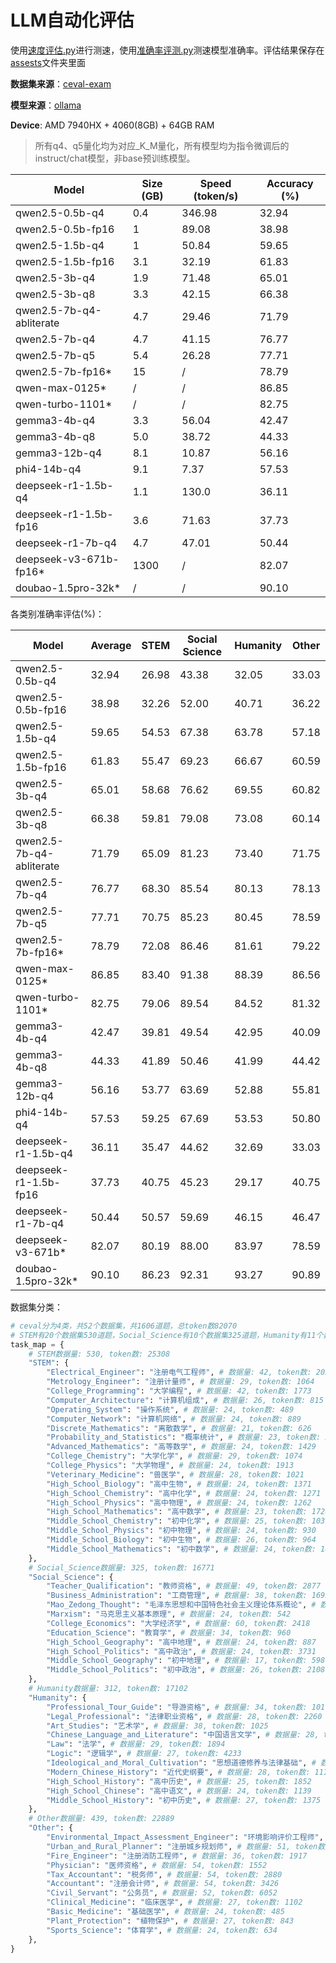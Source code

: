 # LLM自动化评估

使用[速度评估.py](./速度评估.py)进行测速，使用[准确率评测.py](./自动化评测.py)测速模型准确率。评估结果保存在[assests](/assests)文件夹里面

**数据集来源**：[ceval-exam](https://huggingface.co/datasets/ceval/ceval-exam)

**模型来源**：[ollama](https://ollama.com)

**Device**: AMD 7940HX + 4060(8GB) + 64GB RAM

> 所有q4、q5量化均为对应_K_M量化，所有模型均为指令微调后的instruct/chat模型，非base预训练模型。

| Model                    | Size (GB) | Speed (token/s) | Accuracy (%) |
|--------------------------|-----------|-----------------|--------------|
| qwen2.5-0.5b-q4          |    0.4    |      346.98     |    32.94     |
| qwen2.5-0.5b-fp16        |    1      |      89.08      |    38.98     |
| qwen2.5-1.5b-q4          |    1      |      50.84      |    59.65     |
| qwen2.5-1.5b-fp16        |    3.1    |      32.19      |    61.83     |
| qwen2.5-3b-q4            |    1.9    |      71.48      |    65.01     |
| qwen2.5-3b-q8            |    3.3    |      42.15      |    66.38     |
| qwen2.5-7b-q4-abliterate |    4.7    |      29.46      |    71.79     |
| qwen2.5-7b-q4            |    4.7    |      41.15      |    76.77     |
| qwen2.5-7b-q5            |    5.4    |      26.28      |    77.71     |
| qwen2.5-7b-fp16*         |    15     |        /        |    78.79     |
| qwen-max-0125*           |     /     |        /        |    86.85     |
| qwen-turbo-1101*         |     /     |        /        |    82.75     |
| gemma3-4b-q4             |    3.3    |      56.04      |    42.47     |
| gemma3-4b-q8             |    5.0    |      38.72      |    44.33     |
| gemma3-12b-q4            |    8.1    |      10.87      |    56.16     |
| phi4-14b-q4              |    9.1    |      7.37       |    57.53     |
| deepseek-r1-1.5b-q4      |    1.1    |      130.0      |    36.11     |
| deepseek-r1-1.5b-fp16    |    3.6    |      71.63      |    37.73     |
| deepseek-r1-7b-q4        |    4.7    |      47.01      |    50.44     |
| deepseek-v3-671b-fp16*   |    1300   |        /        |    82.07     |
| doubao-1.5pro-32k*       |     /     |        /        |    90.10     |

各类别准确率评估(%)：

| Model                    | Average | STEM  | Social Science | Humanity | Other |
|--------------------------|---------|-------|----------------|----------|-------|
| qwen2.5-0.5b-q4          |  32.94  | 26.98 |     43.38      |  32.05   | 33.03 |
| qwen2.5-0.5b-fp16        |  38.98  | 32.26 |     52.00      |  40.71   | 36.22 |
| qwen2.5-1.5b-q4          |  59.65  | 54.53 |     67.38      |  63.78   | 57.18 |
| qwen2.5-1.5b-fp16        |  61.83  | 55.47 |     69.23      |  66.67   | 60.59 |
| qwen2.5-3b-q4            |  65.01  | 58.68 |     76.62      |  69.55   | 60.82 |
| qwen2.5-3b-q8            |  66.38  | 59.81 |     79.08      |  73.08   | 60.14 |
| qwen2.5-7b-q4-abliterate |  71.79  | 65.09 |     81.23      |  73.40   | 71.75 |
| qwen2.5-7b-q4            |  76.77  | 68.30 |     85.54      |  80.13   | 78.13 |
| qwen2.5-7b-q5            |  77.71  | 70.75 |     85.23      |  80.45   | 78.59 |
| qwen2.5-7b-fp16*         |  78.79  | 72.08 |     86.46      |  81.61   | 79.22 |
| qwen-max-0125*           |  86.85  | 83.40 |     91.38      |  88.39   | 86.56 |
| qwen-turbo-1101*         |  82.75  | 79.06 |     89.54      |  84.52   | 81.32 |
| gemma3-4b-q4             |  42.47  | 39.81 |     49.54      |  42.95   | 40.09 |
| gemma3-4b-q8             |  44.33  | 41.89 |     50.46      |  41.99   | 44.42 |
| gemma3-12b-q4            |  56.16  | 53.77 |     63.69      |  52.88   | 55.81 |
| phi4-14b-q4              |  57.53  | 59.25 |     67.69      |  53.53   | 50.80 |
| deepseek-r1-1.5b-q4      |  36.11  | 35.47 |     44.62      |  32.69   | 33.03 |
| deepseek-r1-1.5b-fp16    |  37.73  | 40.75 |     45.23      |  29.17   | 40.75 |
| deepseek-r1-7b-q4        |  50.44  | 50.57 |     59.69      |  46.15   | 46.47 |
| deepseek-v3-671b*        |  82.07  | 80.19 |     88.00      |  83.97   | 78.59 |
| doubao-1.5pro-32k*       |  90.10  | 86.23 |     92.31      |  93.27   | 90.89 |

数据集分类：

```python
# ceval分为4类，共52个数据集，共1606道题，总token数82070
# STEM有20个数据集530道题，Social_Science有10个数据集325道题，Humanity有11个数据集312道题，Other有11个数据集439道题
task_map = {
    # STEM数据量: 530, token数: 25308
    "STEM": {
        "Electrical_Engineer": "注册电气工程师", # 数据量: 42, token数: 2059
        "Metrology_Engineer": "注册计量师", # 数据量: 29, token数: 1064
        "College_Programming": "大学编程", # 数据量: 42, token数: 1773
        "Computer_Architecture": "计算机组成", # 数据量: 26, token数: 815
        "Operating_System": "操作系统", # 数据量: 24, token数: 489
        "Computer_Network": "计算机网络", # 数据量: 24, token数: 889
        "Discrete_Mathematics": "离散数学", # 数据量: 21, token数: 626
        "Probability_and_Statistics": "概率统计", # 数据量: 23, token数: 2196
        "Advanced_Mathematics": "高等数学", # 数据量: 24, token数: 1429
        "College_Chemistry": "大学化学", # 数据量: 29, token数: 1074
        "College_Physics": "大学物理", # 数据量: 24, token数: 1913
        "Veterinary_Medicine": "兽医学", # 数据量: 28, token数: 1021
        "High_School_Biology": "高中生物", # 数据量: 24, token数: 1371
        "High_School_Chemistry": "高中化学", # 数据量: 24, token数: 1271
        "High_School_Physics": "高中物理", # 数据量: 24, token数: 1262
        "High_School_Mathematics": "高中数学", # 数据量: 23, token数: 1724
        "Middle_School_Chemistry": "初中化学", # 数据量: 25, token数: 1031
        "Middle_School_Physics": "初中物理", # 数据量: 24, token数: 930
        "Middle_School_Biology": "初中生物", # 数据量: 26, token数: 964
        "Middle_School_Mathematics": "初中数学", # 数据量: 24, token数: 1407
    },
    # Social_Science数据量: 325, token数: 16771
    "Social_Science": {
        "Teacher_Qualification": "教师资格", # 数据量: 49, token数: 2877
        "Business_Administration": "工商管理", # 数据量: 38, token数: 1692
        "Mao_Zedong_Thought": "毛泽东思想和中国特色社会主义理论体系概论", # 数据量: 29, token数: 958
        "Marxism": "马克思主义基本原理", # 数据量: 24, token数: 542
        "College_Economics": "大学经济学", # 数据量: 60, token数: 2418
        "Education_Science": "教育学", # 数据量: 34, token数: 960
        "High_School_Geography": "高中地理", # 数据量: 24, token数: 887
        "High_School_Politics": "高中政治", # 数据量: 24, token数: 3731
        "Middle_School_Geography": "初中地理", # 数据量: 17, token数: 598
        "Middle_School_Politics": "初中政治", # 数据量: 26, token数: 2108
    },
    # Humanity数据量: 312, token数: 17102
    "Humanity": {
        "Professional_Tour_Guide": "导游资格", # 数据量: 34, token数: 1017
        "Legal_Professional": "法律职业资格", # 数据量: 28, token数: 2260
        "Art_Studies": "艺术学", # 数据量: 38, token数: 1025
        "Chinese_Language_and_Literature": "中国语言文学", # 数据量: 28, token数: 666
        "Law": "法学", # 数据量: 29, token数: 1894
        "Logic": "逻辑学", # 数据量: 27, token数: 4233
        "Ideological_and_Moral_Cultivation": "思想道德修养与法律基础", # 数据量: 24, token数: 524
        "Modern_Chinese_History": "近代史纲要", # 数据量: 28, token数: 1117
        "High_School_History": "高中历史", # 数据量: 25, token数: 1852
        "High_School_Chinese": "高中语文", # 数据量: 24, token数: 1139
        "Middle_School_History": "初中历史", # 数据量: 27, token数: 1375
    },
    # Other数据量: 439, token数: 22889
    "Other": {
        "Environmental_Impact_Assessment_Engineer": "环境影响评价工程师", # 数据量: 36, token数: 2271
        "Urban_and_Rural_Planner": "注册城乡规划师", # 数据量: 51, token数: 1727
        "Fire_Engineer": "注册消防工程师", # 数据量: 36, token数: 1917
        "Physician": "医师资格", # 数据量: 54, token数: 1552
        "Tax_Accountant": "税务师", # 数据量: 54, token数: 2880
        "Accountant": "注册会计师", # 数据量: 54, token数: 3426
        "Civil_Servant": "公务员", # 数据量: 52, token数: 6052
        "Clinical_Medicine": "临床医学", # 数据量: 27, token数: 1102
        "Basic_Medicine": "基础医学", # 数据量: 24, token数: 485
        "Plant_Protection": "植物保护", # 数据量: 27, token数: 843
        "Sports_Science": "体育学", # 数据量: 24, token数: 634
    },
}
```

